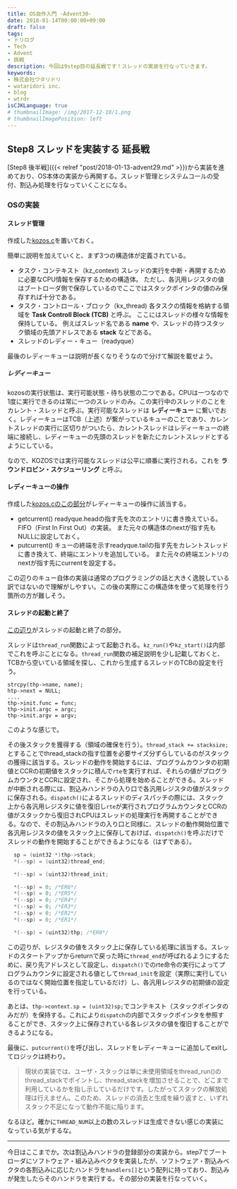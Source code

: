 ```yaml
---
title: OS自作入門 -Advent30-
date: 2018-01-14T00:00:00+09:00
draft: false
tags:
- トリログ
- Tech
- Advent
- 挑戦
description: 今回は9step目の延長戦です！スレッドの実装を行なっていきます。
keywords:
- 株式会社ワタリドリ
- wataridori inc.
- blog
- wtrdr
isCJKLanguage: true
# thumbnailImage: /img/2017-12-10/1.png
# thumbnailImagePosition: left
---
```


## Step8 スレッドを実装する 延長戦

[Step8 後半戦]({{< relref "post/2018-01-13-advent29.md" >}})から実装を進めており、OS本体の実装から再開する。スレッド管理とシステムコールの受付、割込み処理を行なっていくことになる。

### OSの実装

#### スレッド管理

作成した[kozos.c](https://github.com/wtrdr/os-advent2017/blob/master/08/os/kozos.c#L1-L43)を置いておく。

簡単に説明を加えていくと、まず3つの構造体が定義されている。

- タスク・コンテキスト（kz_context)
      スレッドの実行を中断・再開するために必要なCPU情報を保存するための構造体。
      ただし、各汎用レジスタの値はブートローダ側で保存しているのでここではスタックポインタの値のみ保存すれば十分である。
- タスク・コントロール・ブロック（kx_thread)
      各タスクの情報を格納する領域を **Task Controll Block (TCB)** と呼ぶ。
      ここにはスレッドの様々な情報を保持している。
      例えばスレッド名である **name** や、スレッドの持つスタック領域の先頭アドレスである **stack** などである。
- スレッドのレディー・キュー（readyque）

最後のレディーキューは説明が長くなりそうなので分けて解説を載せよう。

##### レディーキュー

kozosの実行状態は、実行可能状態・待ち状態の二つである。CPUは一つなので1度に実行できるのは常に一つのスレッドのみ。この実行中のスレッドのことをカレント・スレッドと呼ぶ。実行可能なスレッドは **レディーキュー** に繋いでおく。レディーキューはTCB（上述）が繋がっているキューのことであり、カレントスレッドの実行に区切りがついたら、カレントスレッドはレディーキューの終端に接続し、レディーキューの先頭のスレッドを新たにカレントスレッドとするようにしている。

なので、KOZOSでは実行可能なスレッドは公平に順番に実行される。これを **ラウンドロビン・スケジューリング** と呼ぶ。

#### レディーキューの操作

作成した[kozos.cのこの部分](https://github.com/wtrdr/os-advent2017/blob/master/08/os/kozos.c#L45-L73)がレディーキューの操作に該当する。

- getcurrent()
       readyque.headの指す先を次のエントリに書き換えている。
       FIFO（First In First Out）の実装。
       また元々の構造体のnextが指す先もNULLに設定しておく。
- putcurrent()
       キューの終端を示すreadyque.tailの指す先をカレントスレッドに書き換えて、終端にエントリを追加している。
       また元々の終端エントリのnextが指す先にcurrentを設定する。

この辺りのキュー自体の実装は通常のプログラミングの話と大きく逸脱している訳ではないので理解がしやすい。この後の実際にこの構造体を使って処理を行う箇所の方が難しそう。

#### スレッドの起動と終了

[この辺り](https://github.com/wtrdr/os-advent2017/blob/master/08/os/kozos.c#L75-L147)がスレッドの起動と終了の部分。

スレッドは`thread_run`関数によって起動される。`kz_run()`や`kz_start()`は内部でこれを呼ぶことになる。`thread_run`関数の補足説明を少し記載しておくと、TCBから空いている領域を探し、これから生成するスレッドのTCBの設定を行う。

```
strcpy(thp->name, name);
htp->next = NULL;
....
thp->init.func = func;
thp->init.argc = argc;
thp->init.argv = argv;
```

このような感じで。

その後スタックを獲得する（領域の確保を行う）。`thread_stack += stacksize;`とすることでthread_stackの指す位置を必要サイズ分ずらしているのがスタックの獲得に該当する。スレッドの動作を開始するには、プログラムカウンタの初期値とCCRの初期値をスタックに積んで`rte`を実行すれば、それらの値がプログラムカウンタとCCRに設定され、そこから処理を始めることができる。スレッドが中断される際には、割込みハンドラの入り口で各汎用レジスタの値がスタックに保存される。`dispatch()`によるスレッドのディスパッチの際には、スタック上から各汎用レジスタに値を復旧し`rte`が実行されプログラムカウンタとCCRの値がスタックから復旧されCPUはスレッドの処理実行を再開することができる。なので、その割込みハンドラの入り口と同様に、スレッドの動作開始位置で各汎用レジスタの値をスタック上に保存しておけば、`dispatch()`を呼ぶだけでスレッドの動作を開始することができるようになる（はずである）。

```c
  sp = (uint32 *)thp->stack;
  *(--sp) = (uint32)thread_end;

  *(--sp) = (uint32)thread_init;

  *(--sp) = 0; /*ER6*/
  *(--sp) = 0; /*ER5*/
  *(--sp) = 0; /*ER4*/
  *(--sp) = 0; /*ER3*/
  *(--sp) = 0; /*ER2*/
  *(--sp) = 0; /*ER1*/

  *(--sp) = (uint32)thp; /*ER0*/
```

この辺りが、レジスタの値をスタック上に保存している処理に該当する。スレッドのスタートアップからreturnで戻った時に`thread_end`が呼ばれるようにするために、戻り先アドレスとして設定し、`dispatch()`でのrte命令の実行によってプログラムカウンタに設定される値として`thread_init`を設定（実際に実行しているのではなく開始位置を指定しているだけ）し、各汎用レジスタの初期値の設定を行っている。

あとは、`thp->context.sp = (uint32)sp;`でコンテキスト（スタックポインタのみだが）を保持する。これにより`dispatch`の内部でスタックポインタを参照することができ、スタック上に保存されている各レジスタの値を復旧することができるようになる。

最後に、`putcurrent()`を呼び出し、スレッドをレディーキューに追加してexitしてロジックは終わり。

> 現状の実装では、ユーザ・スタックは単に未使用領域をthread_run()のthread_stackでポイントし、thread_stackを増加させることで、どこまで利用しているかを指し示しているだけです。したがってスタックの解放処理は行えません。このため、スレッドの消去と生成を繰り返すと、いずれスタック不足になって動作不能に陥ります。

なるほど。確かに`THREAD_NUM`以上の数のスレッドは生成できない感じの実装になっている気がするな。

-------------------------------

今日はここまでか。次は割込みハンドラの登録部分の実装から。step7でブートローダにソフトウェア・組み込みベクタを実装したが、ソフトウェア・割込みベクタの各割込みに応じたハンドラを`handlers[]`という配列に持っており、割込みが発生したらそのハンドラを実行する。その部分の実装を行なっていく。
